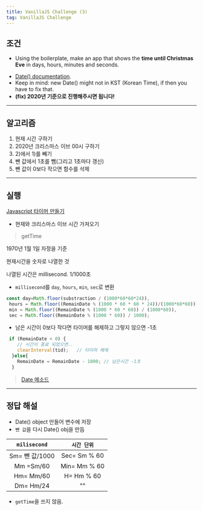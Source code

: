 ```yaml
---
title: VanillaJS Challenge (3)
tag: VanillaJS Challenge
---
```




## 조건

+ Using the boilerplate, make an app that shows the **time until Christmas Eve** in days, hours, minutes and seconds.

- [Date() documentation](https://developer.mozilla.org/ko/docs/Web/JavaScript/Reference/Global_Objects/Date)﻿.
- Keep in mind: new Date() might not in KST (Korean Time), if then you have to fix that.
- **(fix) 2020년 기준으로 진행해주시면 됩니다!**



---

## 알고리즘

1. 현재 시간 구하기
2. 2020년 크리스마스 이브 00시 구하기
3.  2)에서 1)를 빼기 
4. 뺀 값에서 1초를 뺌(그리고 1초마다 갱신)
5. 뺀 값이 0보다 작으면 함수를 삭제



---

## 실행

[Javascript 타이머 만들기](https://basketdeveloper.tistory.com/4)

+ 현재와  크리스마스 이브 시간 가져오기 

> getTime

1970년 1월 1일 자정을 기준

현재시간을 숫자로 나열한 것

나열된 시간은 millisecond. 1/1000초

+ `millisecond`를 `day`, `hours`, `min`, `sec`로 변환

```js
const day=Math.floor(substraction / (1000*60*60*24)),
 hours = Math.floor((RemainDate % (1000 * 60 * 60 * 24))/(1000*60*60)),
 min = Math.floor((RemainDate % (1000 * 60 * 60)) / (1000*60)),
 sec = Math.floor((RemainDate % (1000 * 60)) / 1000);
```

+  남은 시간이 0보다 작다면 타이머를 해제하고 그렇지 않으면 -1초

```js
 if (RemainDate < 0) {      
    // 시간이 종료 되었으면..
    clearInterval(tid);   // 타이머 해제
  }else{
    RemainDate = RemainDate - 1000; // 남은시간 -1초
  }
```

> [Date 메소드](http://tcpschool.com/javascript/js_standard_dateMethod)



---

## 정답 해설

+ Date() object 만들어 변수에 저장
+ `뺀 값`을 다시 Date() obj을 만듬

|  `milisecond`  | `시간 단위`  |
| :------------: | :----------: |
| Sm= 뺀 값/1000 | Sec= Sm % 60 |
|   Mm =Sm/60    | Min= Mm % 60 |
|   Hm= Mm/60    |  H= Hm % 60  |
|   Dm= Hm/24    |      ""      |

+ `getTime`을 쓰지 않음.





